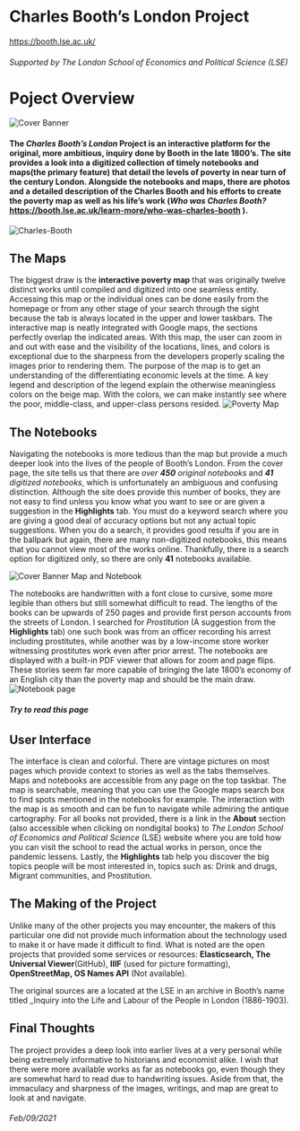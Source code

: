 # **Charles Booth’s London Project**
  
 https://booth.lse.ac.uk/  
###### Supported by  _The London School of Economics and Political Science_ (LSE)
  
  
  
# Poject Overview
  
![Cover Banner](https://github.com/DallasAustin/The-Dallas-Chronicles-/blob/main/images/Charles-Booth-cover.jpg)   
  
#### The _Charles Booth’s London_ Project is an interactive platform for the original, more ambitious, inquiry done by Booth in the late 1800’s. The site provides a look into a digitized collection of timely notebooks and **maps**(the primary feature) that detail the levels of poverty in near turn of the century London. Alongside the notebooks and maps, there are photos and a detailed description of the Charles Booth and his efforts to create the poverty map as well as his life’s work (_Who was Charles Booth?_ https://booth.lse.ac.uk/learn-more/who-was-charles-booth ).       
![Charles-Booth](https://github.com/DallasAustin/The-Dallas-Chronicles-/blob/main/images/Charles-Booth-Family-1.jpg)



## The Maps


The biggest draw is the **interactive poverty map** that was originally twelve distinct works until compiled and digitized into one seamless entity. Accessing this map or the individual ones can be done easily from the homepage or from any other stage of your search through the sight because the tab is always located in the upper and lower taskbars. The interactive map is neatly integrated with Google maps, the sections perfectly overlap the indicated areas. With this map, the user can zoom in and out with ease and the visibility of the locations, lines, and colors is exceptional due to the sharpness from the developers properly scaling the images prior to rendering them. The purpose of the map is to get an understanding of the differentiating economic levels at the time. A key legend and description of the legend explain the otherwise meaningless colors on the beige map. With the colors, we can make instantly see where the poor, middle-class, and upper-class persons resided. ![Poverty Map](https://github.com/DallasAustin/The-Dallas-Chronicles-/blob/main/images/Poverty%20Map.jpg)   




## The Notebooks 


Navigating the notebooks is more tedious than the map but provide a much deeper look into the lives of the people of Booth’s London. From the cover page, the site tells us that there are _over **450** original notebooks_ and _**41** digitized notebooks_, which is unfortunately an ambiguous and confusing distinction. Although the site does provide this number of books, they are not easy to find unless you know what you want to see or are given a suggestion in the **Highlights** tab. You must do a keyword search where you are giving a good deal of accuracy options but not any actual topic suggestions. When you do a search, it provides good results if you are in the ballpark but again, there are many non-digitized notebooks, this means that you cannot view most of the works online. Thankfully, there is a search option for digitized only, so there are only **41** notebooks available.    


![Cover Banner Map and Notebook](https://github.com/DallasAustin/The-Dallas-Chronicles-/blob/main/images/Charles-Booth-cover-2.jpg)

The notebooks are handwritten with a font close to cursive, some more legible than others but still somewhat difficult to read. The lengths of the books can be upwards of 250 pages and provide first person accounts from the streets of London. I searched for _Prostitution_ (A suggestion from the **Highlights** tab) one such book was from an officer recording his arrest including prostitutes, while another was by a low-income store worker witnessing prostitutes work even after prior arrest. The notebooks are displayed with a built-in PDF viewer that allows for zoom and page flips. These stories seem far more capable of bringing the late 1800’s economy of an English city than the poverty map and should be the main draw.   
		  ![Notebook page](https://github.com/DallasAustin/The-Dallas-Chronicles-/blob/main/images/Prostitution-.jpg)
###### **Try to read this page**



## User Interface    
	
  The interface is clean and colorful. There are vintage pictures on most pages which provide context to stories as well as the tabs themselves. Maps and notebooks are accessible from any page on the top taskbar. The map is searchable, meaning that you can use the Google maps search box to find spots mentioned in the notebooks for example. The interaction with the map is as smooth and can be fun to navigate while admiring the antique cartography. For all books not provided, there is a link in the **About** section (also accessible when clicking on nondigital books) to _The London School of Economics and Political Science_ (LSE) website where you are told how you can visit the school to read the actual works in person, once the pandemic lessens. Lastly, the **Highlights** tab help you discover the big topics people will be most interested in, topics such as: Drink and drugs, Migrant communities, and Prostitution.     




## The Making of the Project   
	
  Unlike many of the other projects you may encounter, the makers of this particular one did not provide much information about the technology used to make it or have made it difficult to find. What is noted are the open projects that provided some services or resources: **Elasticsearch, The Universal Viewer**(GitHub), **IIIF** (used for picture formatting), **OpenStreetMap, OS Names API** (Not available). 
	
  The original sources are a located at the LSE in an archive in Booth’s name titled _Inquiry into the Life and Labour of the People in London (1886-1903).  




## Final Thoughts 
	
  The project provides a deep look into earlier lives at a very personal while being extremely informative to historians and economist alike. I wish that there were more available works as far as notebooks go, even though they are somewhat hard to read due to handwriting issues. Aside from that, the immaculacy and sharpness of the images, writings, and map are great to look at and navigate.




###### Feb/09/2021 
